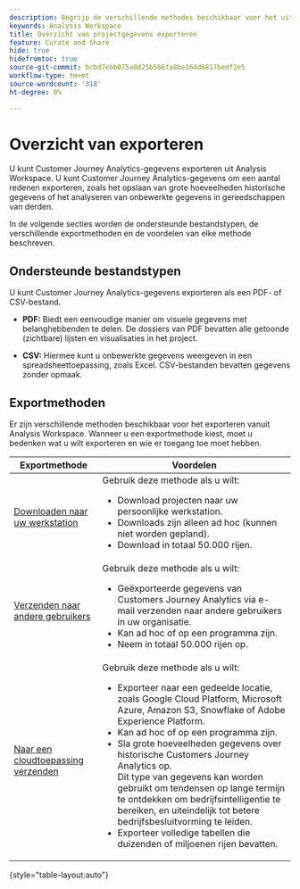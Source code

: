 ```yaml
---
description: Begrijp de verschillende methodes beschikbaar voor het uitvoeren uit Analysis Workspace.
keywords: Analysis Workspace
title: Overzicht van projectgegevens exporteren
feature: Curate and Share
hide: true
hidefromtoc: true
source-git-commit: bcbd7ebb075a0d25b566fa8be164d6817bedf2e5
workflow-type: tm+mt
source-wordcount: '318'
ht-degree: 0%

---
```


# Overzicht van exporteren

U kunt Customer Journey Analytics-gegevens exporteren uit Analysis Workspace. U kunt Customer Journey Analytics-gegevens om een aantal redenen exporteren, zoals het opslaan van grote hoeveelheden historische gegevens of het analyseren van onbewerkte gegevens in gereedschappen van derden.

In de volgende secties worden de ondersteunde bestandstypen, de verschillende exportmethoden en de voordelen van elke methode beschreven.

## Ondersteunde bestandstypen

U kunt Customer Journey Analytics-gegevens exporteren als een PDF- of CSV-bestand.

* **PDF:** Biedt een eenvoudige manier om visuele gegevens met belanghebbenden te delen. De dossiers van PDF bevatten alle getoonde (zichtbare) lijsten en visualisaties in het project.

* **CSV:** Hiermee kunt u onbewerkte gegevens weergeven in een spreadsheettoepassing, zoals Excel. CSV-bestanden bevatten gegevens zonder opmaak.

## Exportmethoden

Er zijn verschillende methoden beschikbaar voor het exporteren vanuit Analysis Workspace. Wanneer u een exportmethode kiest, moet u bedenken wat u wilt exporteren en wie er toegang toe moet hebben.

| Exportmethode | Voordelen |
|---------|----------|
| [Downloaden naar uw werkstation](/help/analysis-workspace/export/download-send.md) | Gebruik deze methode als u wilt: <ul><li>Download projecten naar uw persoonlijke werkstation.</li><li>Downloads zijn alleen ad hoc (kunnen niet worden gepland).</li> <li>Download in totaal 50.000 rijen.</li> <!--true? Are there 2 different options to download to your workstation?--> <!-- is this emailing it? --> |
| [Verzenden naar andere gebruikers](/help/analysis-workspace/export/t-schedule-report.md) | Gebruik deze methode als u wilt: <ul><li>Geëxporteerde gegevens van Customers Journey Analytics via e-mail verzenden naar andere gebruikers in uw organisatie.</li><li>Kan ad hoc of op een programma zijn.</li> <li>Neem in totaal 50.000 rijen op.</li> <!--true?--> |
| [Naar een cloudtoepassing verzenden](/help/analysis-workspace/export/export-cloud.md) | Gebruik deze methode als u wilt: <ul><li>Exporteer naar een gedeelde locatie, zoals Google Cloud Platform, Microsoft Azure, Amazon S3, Snowflake of Adobe Experience Platform.</li><li>Kan ad hoc of op een programma zijn.</li><li>Sla grote hoeveelheden gegevens over historische Customers Journey Analytics op.</br>Dit type van gegevens kan worden gebruikt om tendensen op lange termijn te ontdekken om bedrijfsintelligentie te bereiken, en uiteindelijk tot betere bedrijfsbesluitvorming te leiden.</li><li>Exporteer volledige tabellen die duizenden of miljoenen rijen bevatten.<!-- What other things? Wiki talks about things that aren't even possible in Data Warehouse. What are they? --> </li> |

{style="table-layout:auto"}

